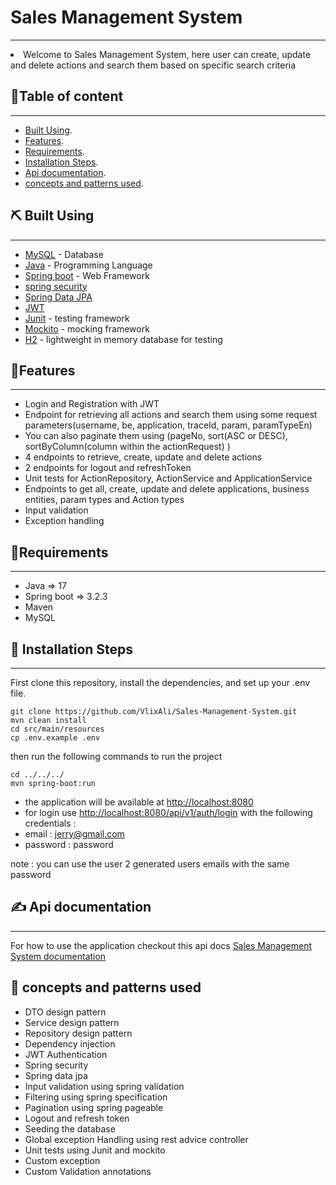 # Sales Management System
<p align="center">
</p>

---
<li> Welcome to Sales Management System, here user can create, update and delete actions and search them based on specific search criteria</li>

##  📝Table of content

---
- [Built Using](#built).
- [Features](#features).
- [Requirements](#requirements).
- [Installation Steps](#installation).
- [Api documentation](#api).
- [concepts and patterns used](#concepts).


## ⛏️ Built Using <a name = "built"></a>

---
- [MySQL](https://www.mysql.com/) - Database
- [Java](https://docs.oracle.com/en/java/) - Programming Language
- [Spring boot](https://spring.io/projects/spring-boot) - Web Framework
- [spring security](https://spring.io/projects/spring-security)
- [Spring Data JPA](https://spring.io/projects/spring-data-jpa)
- [JWT](https://jwt.io/)
- [Junit](https://junit.org/junit5/) - testing framework
- [Mockito](https://site.mockito.org/) - mocking framework
- [H2](https://www.h2database.com/html/main.html) - lightweight in memory database for testing

## 🧐Features <a name = "features"></a>

---
- Login and Registration with JWT
- Endpoint for retrieving all actions and search them using some request parameters(username, be, application, traceId, param, paramTypeEn)
- You can also paginate them using (pageNo, sort(ASC or DESC), sortByColumn(column within the actionRequest) )
- 4 endpoints to retrieve, create, update and delete actions
- 2 endpoints for logout and refreshToken
- Unit tests for ActionRepository, ActionService and ApplicationService
- Endpoints to get all, create, update and delete applications, business entities, param types and Action types
- Input validation 
- Exception handling

## 🔧Requirements <a name = "requirements"></a>

---
- Java => 17
- Spring boot => 3.2.3
- Maven
- MySQL

## 🚀 Installation Steps <a name = "installation"></a>

---
First clone this repository, install the dependencies, and set up your .env file.

````
git clone https://github.com/VlixAli/Sales-Management-System.git
mvn clean install
cd src/main/resources
cp .env.example .env
````

then run the following commands to run the project

````
cd ../../../
mvn spring-boot:run
````

- the application will be available at [http://localhost:8080](http://localhost:8080)
- for login use [http://localhost:8080/api/v1/auth/login](http://localhost:8080/api/v1/auth/login) with the following credentials : 
- email : jerry@gmail.com
- password : password

note : you can use the user 2 generated users emails with the same password


## ✍️ Api documentation <a name = "api"></a>

---
For how to use the application checkout this api docs [Sales Management System documentation](https://documenter.getpostman.com/view/23171948/2sA3Bt2VCk)


## 🎈 concepts and patterns used <a name = "concepts"></a>
- DTO design pattern
- Service design pattern
- Repository design pattern
- Dependency injection
- JWT Authentication
- Spring security
- Spring data jpa
- Input validation using spring validation
- Filtering using spring specification
- Pagination using spring pageable
- Logout and refresh token
- Seeding the database
- Global exception Handling using rest advice controller
- Unit tests using Junit and mockito
- Custom exception
- Custom Validation annotations

